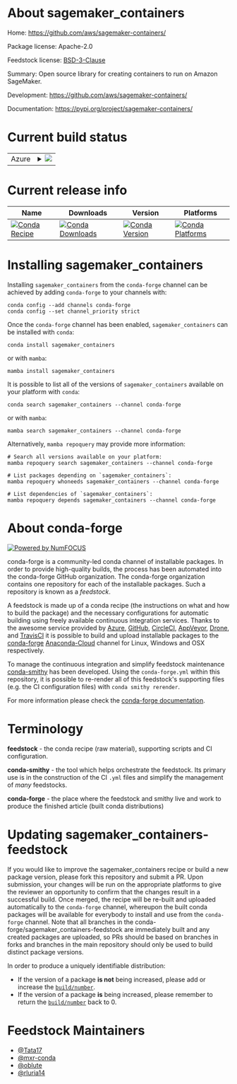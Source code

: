About sagemaker_containers
==========================

Home: https://github.com/aws/sagemaker-containers/

Package license: Apache-2.0

Feedstock license: [BSD-3-Clause](https://github.com/conda-forge/sagemaker_containers-feedstock/blob/main/LICENSE.txt)

Summary: Open source library for creating containers to run on Amazon SageMaker.

Development: https://github.com/aws/sagemaker-containers/

Documentation: https://pypi.org/project/sagemaker-containers/

Current build status
====================


<table>
    
  <tr>
    <td>Azure</td>
    <td>
      <details>
        <summary>
          <a href="https://dev.azure.com/conda-forge/feedstock-builds/_build/latest?definitionId=8301&branchName=main">
            <img src="https://dev.azure.com/conda-forge/feedstock-builds/_apis/build/status/sagemaker_containers-feedstock?branchName=main">
          </a>
        </summary>
        <table>
          <thead><tr><th>Variant</th><th>Status</th></tr></thead>
          <tbody><tr>
              <td>linux_64_python3.10.____cpython</td>
              <td>
                <a href="https://dev.azure.com/conda-forge/feedstock-builds/_build/latest?definitionId=8301&branchName=main">
                  <img src="https://dev.azure.com/conda-forge/feedstock-builds/_apis/build/status/sagemaker_containers-feedstock?branchName=main&jobName=linux&configuration=linux%20linux_64_python3.10.____cpython" alt="variant">
                </a>
              </td>
            </tr><tr>
              <td>linux_64_python3.8.____73_pypy</td>
              <td>
                <a href="https://dev.azure.com/conda-forge/feedstock-builds/_build/latest?definitionId=8301&branchName=main">
                  <img src="https://dev.azure.com/conda-forge/feedstock-builds/_apis/build/status/sagemaker_containers-feedstock?branchName=main&jobName=linux&configuration=linux%20linux_64_python3.8.____73_pypy" alt="variant">
                </a>
              </td>
            </tr><tr>
              <td>linux_64_python3.8.____cpython</td>
              <td>
                <a href="https://dev.azure.com/conda-forge/feedstock-builds/_build/latest?definitionId=8301&branchName=main">
                  <img src="https://dev.azure.com/conda-forge/feedstock-builds/_apis/build/status/sagemaker_containers-feedstock?branchName=main&jobName=linux&configuration=linux%20linux_64_python3.8.____cpython" alt="variant">
                </a>
              </td>
            </tr><tr>
              <td>linux_64_python3.9.____73_pypy</td>
              <td>
                <a href="https://dev.azure.com/conda-forge/feedstock-builds/_build/latest?definitionId=8301&branchName=main">
                  <img src="https://dev.azure.com/conda-forge/feedstock-builds/_apis/build/status/sagemaker_containers-feedstock?branchName=main&jobName=linux&configuration=linux%20linux_64_python3.9.____73_pypy" alt="variant">
                </a>
              </td>
            </tr><tr>
              <td>linux_64_python3.9.____cpython</td>
              <td>
                <a href="https://dev.azure.com/conda-forge/feedstock-builds/_build/latest?definitionId=8301&branchName=main">
                  <img src="https://dev.azure.com/conda-forge/feedstock-builds/_apis/build/status/sagemaker_containers-feedstock?branchName=main&jobName=linux&configuration=linux%20linux_64_python3.9.____cpython" alt="variant">
                </a>
              </td>
            </tr><tr>
              <td>osx_64_python3.10.____cpython</td>
              <td>
                <a href="https://dev.azure.com/conda-forge/feedstock-builds/_build/latest?definitionId=8301&branchName=main">
                  <img src="https://dev.azure.com/conda-forge/feedstock-builds/_apis/build/status/sagemaker_containers-feedstock?branchName=main&jobName=osx&configuration=osx%20osx_64_python3.10.____cpython" alt="variant">
                </a>
              </td>
            </tr><tr>
              <td>osx_64_python3.8.____73_pypy</td>
              <td>
                <a href="https://dev.azure.com/conda-forge/feedstock-builds/_build/latest?definitionId=8301&branchName=main">
                  <img src="https://dev.azure.com/conda-forge/feedstock-builds/_apis/build/status/sagemaker_containers-feedstock?branchName=main&jobName=osx&configuration=osx%20osx_64_python3.8.____73_pypy" alt="variant">
                </a>
              </td>
            </tr><tr>
              <td>osx_64_python3.8.____cpython</td>
              <td>
                <a href="https://dev.azure.com/conda-forge/feedstock-builds/_build/latest?definitionId=8301&branchName=main">
                  <img src="https://dev.azure.com/conda-forge/feedstock-builds/_apis/build/status/sagemaker_containers-feedstock?branchName=main&jobName=osx&configuration=osx%20osx_64_python3.8.____cpython" alt="variant">
                </a>
              </td>
            </tr><tr>
              <td>osx_64_python3.9.____73_pypy</td>
              <td>
                <a href="https://dev.azure.com/conda-forge/feedstock-builds/_build/latest?definitionId=8301&branchName=main">
                  <img src="https://dev.azure.com/conda-forge/feedstock-builds/_apis/build/status/sagemaker_containers-feedstock?branchName=main&jobName=osx&configuration=osx%20osx_64_python3.9.____73_pypy" alt="variant">
                </a>
              </td>
            </tr><tr>
              <td>osx_64_python3.9.____cpython</td>
              <td>
                <a href="https://dev.azure.com/conda-forge/feedstock-builds/_build/latest?definitionId=8301&branchName=main">
                  <img src="https://dev.azure.com/conda-forge/feedstock-builds/_apis/build/status/sagemaker_containers-feedstock?branchName=main&jobName=osx&configuration=osx%20osx_64_python3.9.____cpython" alt="variant">
                </a>
              </td>
            </tr>
          </tbody>
        </table>
      </details>
    </td>
  </tr>
</table>

Current release info
====================

| Name | Downloads | Version | Platforms |
| --- | --- | --- | --- |
| [![Conda Recipe](https://img.shields.io/badge/recipe-sagemaker_containers-green.svg)](https://anaconda.org/conda-forge/sagemaker_containers) | [![Conda Downloads](https://img.shields.io/conda/dn/conda-forge/sagemaker_containers.svg)](https://anaconda.org/conda-forge/sagemaker_containers) | [![Conda Version](https://img.shields.io/conda/vn/conda-forge/sagemaker_containers.svg)](https://anaconda.org/conda-forge/sagemaker_containers) | [![Conda Platforms](https://img.shields.io/conda/pn/conda-forge/sagemaker_containers.svg)](https://anaconda.org/conda-forge/sagemaker_containers) |

Installing sagemaker_containers
===============================

Installing `sagemaker_containers` from the `conda-forge` channel can be achieved by adding `conda-forge` to your channels with:

```
conda config --add channels conda-forge
conda config --set channel_priority strict
```

Once the `conda-forge` channel has been enabled, `sagemaker_containers` can be installed with `conda`:

```
conda install sagemaker_containers
```

or with `mamba`:

```
mamba install sagemaker_containers
```

It is possible to list all of the versions of `sagemaker_containers` available on your platform with `conda`:

```
conda search sagemaker_containers --channel conda-forge
```

or with `mamba`:

```
mamba search sagemaker_containers --channel conda-forge
```

Alternatively, `mamba repoquery` may provide more information:

```
# Search all versions available on your platform:
mamba repoquery search sagemaker_containers --channel conda-forge

# List packages depending on `sagemaker_containers`:
mamba repoquery whoneeds sagemaker_containers --channel conda-forge

# List dependencies of `sagemaker_containers`:
mamba repoquery depends sagemaker_containers --channel conda-forge
```


About conda-forge
=================

[![Powered by
NumFOCUS](https://img.shields.io/badge/powered%20by-NumFOCUS-orange.svg?style=flat&colorA=E1523D&colorB=007D8A)](https://numfocus.org)

conda-forge is a community-led conda channel of installable packages.
In order to provide high-quality builds, the process has been automated into the
conda-forge GitHub organization. The conda-forge organization contains one repository
for each of the installable packages. Such a repository is known as a *feedstock*.

A feedstock is made up of a conda recipe (the instructions on what and how to build
the package) and the necessary configurations for automatic building using freely
available continuous integration services. Thanks to the awesome service provided by
[Azure](https://azure.microsoft.com/en-us/services/devops/), [GitHub](https://github.com/),
[CircleCI](https://circleci.com/), [AppVeyor](https://www.appveyor.com/),
[Drone](https://cloud.drone.io/welcome), and [TravisCI](https://travis-ci.com/)
it is possible to build and upload installable packages to the
[conda-forge](https://anaconda.org/conda-forge) [Anaconda-Cloud](https://anaconda.org/)
channel for Linux, Windows and OSX respectively.

To manage the continuous integration and simplify feedstock maintenance
[conda-smithy](https://github.com/conda-forge/conda-smithy) has been developed.
Using the ``conda-forge.yml`` within this repository, it is possible to re-render all of
this feedstock's supporting files (e.g. the CI configuration files) with ``conda smithy rerender``.

For more information please check the [conda-forge documentation](https://conda-forge.org/docs/).

Terminology
===========

**feedstock** - the conda recipe (raw material), supporting scripts and CI configuration.

**conda-smithy** - the tool which helps orchestrate the feedstock.
                   Its primary use is in the construction of the CI ``.yml`` files
                   and simplify the management of *many* feedstocks.

**conda-forge** - the place where the feedstock and smithy live and work to
                  produce the finished article (built conda distributions)


Updating sagemaker_containers-feedstock
=======================================

If you would like to improve the sagemaker_containers recipe or build a new
package version, please fork this repository and submit a PR. Upon submission,
your changes will be run on the appropriate platforms to give the reviewer an
opportunity to confirm that the changes result in a successful build. Once
merged, the recipe will be re-built and uploaded automatically to the
`conda-forge` channel, whereupon the built conda packages will be available for
everybody to install and use from the `conda-forge` channel.
Note that all branches in the conda-forge/sagemaker_containers-feedstock are
immediately built and any created packages are uploaded, so PRs should be based
on branches in forks and branches in the main repository should only be used to
build distinct package versions.

In order to produce a uniquely identifiable distribution:
 * If the version of a package **is not** being increased, please add or increase
   the [``build/number``](https://docs.conda.io/projects/conda-build/en/latest/resources/define-metadata.html#build-number-and-string).
 * If the version of a package **is** being increased, please remember to return
   the [``build/number``](https://docs.conda.io/projects/conda-build/en/latest/resources/define-metadata.html#build-number-and-string)
   back to 0.

Feedstock Maintainers
=====================

* [@Tata17](https://github.com/Tata17/)
* [@mxr-conda](https://github.com/mxr-conda/)
* [@oblute](https://github.com/oblute/)
* [@rluria14](https://github.com/rluria14/)

